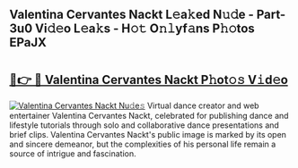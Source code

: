 ## Valentina Cervantes Nackt L𝚎a𝚔ed N𝚞𝚍e - Part-3u0 Vi𝚍𝚎o L𝚎a𝚔s - H𝚘𝚝 O𝚗𝚕yf𝚊ns P𝚑𝚘tos EPaJX

# <h2><a href="http://kf0eg2a.oniu.top/?m=Valentina+Cervantes+Nackt">🔗👉 🔴 Valentina Cervantes Nackt P𝚑ot𝚘𝚜 V𝚒d𝚎o</a></h2>

[![Valentina Cervantes Nackt Nu𝚍e𝚜](https://i.imgur.com/0qMVB7G.gif)](http://kf0eg2a.oniu.top/?m=Valentina+Cervantes+Nackt)
Virtual dance creator and web entertainer Valentina Cervantes Nackt, celebrated for publishing dance and lifestyle tutorials through solo and collaborative dance presentations and brief clips. Valentina Cervantes Nackt's public image is marked by its open and sincere demeanor, but the complexities of his personal life remain a source of intrigue and fascination.  
